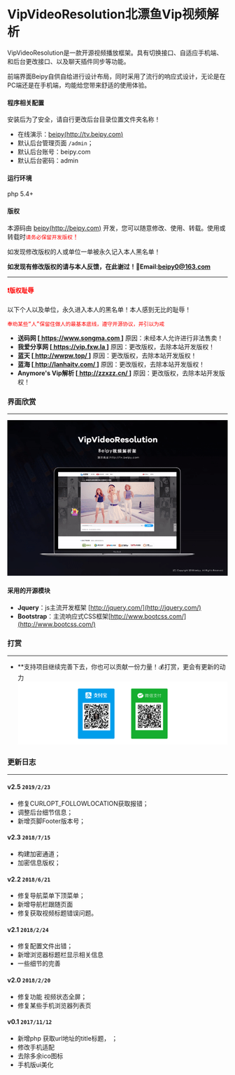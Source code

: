 VipVideoResolution北漂鱼Vip视频解析
========
VipVideoResolution是一款开源视频播放框架。具有切换接口、自适应手机端、和后台更改接口、以及聊天插件同步等功能。

前端界面Beipy自供自给进行设计布局，同时采用了流行的响应式设计，无论是在PC端还是在手机端，均能给您带来舒适的使用体验。

#### 程序相关配置
安装后为了安全，请自行更改后台目录位置文件夹名称！

- 在线演示：[beipy(http://tv.beipy.com)](http://tv.beipy.com)
- 默认后台管理页面 `/admin`；
- 默认后台账号：beipy.com    
- 默认后台密码：admin

#### 运行环境
php 5.4+ 

#### 版权

本源码由 [beipy(http://beipy.com)](http://beipy.com) 开发，您可以随意修改、使用、转载。使用或转载时<font style="color:red">`请务必保留开发版权`！</font>

如发现修改版权的人或单位一单被永久记入本人黑名单！  

**如发现有修改版权的请与本人反馈，在此谢过！📮Email:<beipy0@163.com>**

-----
#### <font style="color:red">❗️版权耻辱</font>
以下个人以及单位，永久进入本人的黑名单！本人感到无比的耻辱！

<font style="color:red">`奉劝某些“人”保留住做人的最基本底线，遵守开源协议，并引以为戒`</font>

- **送码网 [[ https://www.songma.com ](https://www.songma.com)]** 原因：未经本人允许进行非法售卖！
- **我爱分享网 [[ https://vip.fxw.la ](http://vip.fxw.la)]** 原因：更改版权，去除本站开发版权！
- **蓝天 [[ http://wwpw.top/ ](http://wwpw.top)]** 原因：更改版权，去除本站开发版权！
- **蓝海 [[ http://lanhaitv.com/ ](http://lanhaitv.com/)]** 原因：更改版权，去除本站开发版权！
- **Anymore's Vip解析 [[ http://zzxzz.cn/ ](http://zzxzz.cn/)]** 原因：更改版权，去除本站开发版权！

### 界面欣赏
-----
![PNG](img/TestImg/ezgif27.gif)


#### 采用的开源模块
- **Jquery**：js主流开发框架 [http://jquery.com/](http://jquery.com/)
- **Bootstrap**：主流响应式CSS框架[http://www.bootcss.com/](http://www.bootcss.com/)

### 打赏
-----
- **支持项目继续完善下去，你也可以贡献一份力量！💰打赏，更会有更新的动力
![PNG](img/TestImg/dashang.png)

### 更新日志
-----
#### v2.5 `2019/2/23`
- 修复CURLOPT_FOLLOWLOCATION获取报错；
- 调整后台细节信息；
- 新增页脚Footer版本号；

#### v2.3 `2018/7/15`
- 构建加密通道；
- 加密信息版权；

#### v2.2 `2018/6/21`
- 修复导航菜单下顶菜单；
- 新增导航栏跟随页面
- 修复获取视频标题错误问题。

#### v2.1 `2018/2/24`
- 修复配置文件出错；
- 新增浏览器标题栏显示相关信息
- 一些细节的完善

#### v2.0 `2018/2/20`
- 修复功能 视频状态全屏；
- 修复某些手机浏览器列表页

#### v0.1 `2017/11/12`
- 新增php 获取url地址的title标题， ；
- 修改手机适配
- 去除多余ico图标 
- 手机版ui美化

